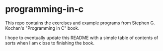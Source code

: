 # programming-in-c

This repo contains the exercises and example programs from Stephen G. Kochan's "Programming in C" book.

I hope to eventually update this README with a simple table of contents of sorts when I am close to finishing the book.
